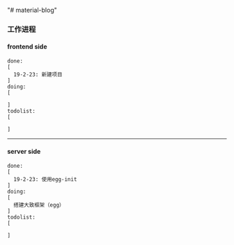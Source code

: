 "# material-blog" 

### 工作进程

#### frontend side
```
done: 
[
  19-2-23: 新建项目
]
doing:
[

]
todolist:
[

]
```

------------------

#### server side
```
done: 
[
  19-2-23: 使用egg-init
]
doing:
[
  搭建大致框架（egg）
]
todolist:
[

]
```